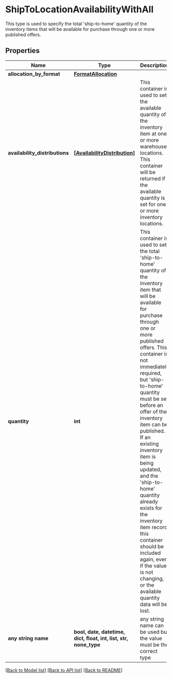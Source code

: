 # ShipToLocationAvailabilityWithAll

This type is used to specify the total 'ship-to-home' quantity of the inventory items that will be available for purchase through one or more published offers.

## Properties
Name | Type | Description | Notes
------------ | ------------- | ------------- | -------------
**allocation_by_format** | [**FormatAllocation**](FormatAllocation.md) |  | [optional] 
**availability_distributions** | [**[AvailabilityDistribution]**](AvailabilityDistribution.md) | This container is used to set the available quantity of the inventory item at one or more warehouse locations. This container will be returned if the available quantity is set for one or more inventory locations. | [optional] 
**quantity** | **int** | This container is used to set the total &#39;ship-to-home&#39; quantity of the inventory item that will be available for purchase through one or more published offers. This container is not immediately required, but &#39;ship-to-home&#39; quantity must be set before an offer of the inventory item can be published. If an existing inventory item is being updated, and the &#39;ship-to-home&#39; quantity already exists for the inventory item record, this container should be included again, even if the value is not changing, or the available quantity data will be lost. | [optional] 
**any string name** | **bool, date, datetime, dict, float, int, list, str, none_type** | any string name can be used but the value must be the correct type | [optional]

[[Back to Model list]](../README.md#documentation-for-models) [[Back to API list]](../README.md#documentation-for-api-endpoints) [[Back to README]](../README.md)


